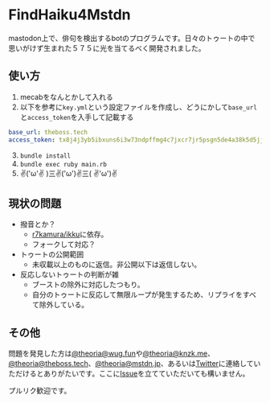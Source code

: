 # FindHaiku4Mstdn
mastodon上で、俳句を検出するbotのプログラムです。日々のトゥートの中で思いがけず生まれた５７５に光を当てるべく開発されました。

## 使い方
1. mecabをなんとかして入れる
2. 以下を参考に`key.yml`という設定ファイルを作成し、どうにかして`base_url`と`access_token`を入手して記載する
```key.yml
base_url: theboss.tech
access_token: tx8j4j3yb5ibxuns6i3w73ndpffmg4c7jxcr7jr5psgn5de4a38k5d5jjc4tsir8
```
3. `bundle install`
4. `bundle exec ruby main.rb`
5.  ✌('ω'✌ )三✌('ω')✌三( ✌'ω')✌

## 現状の問題
- 撥音とか？
  - [r7kamura/ikku](https://github.com/r7kamura/ikku)に依存。
  - フォークして対応？
- トゥートの公開範囲
  - 未収載以上のものに返信。非公開以下は返信しない。
- 反応しないトゥートの判断が雑
  - ブーストの除外に対応したつもり。
  - 自分のトゥートに反応して無限ループが発生するため、リプライをすべて除外している。

## その他
問題を発見した方は[@theoria@wug.fun](https://wug.fun/@theoria)や[@theoria@knzk.me](https://knzk.me/@theoria)、[@theoria@theboss.tech](https://theboss.tech/@theoria)、[@theoria@mstdn.jp](https://mstdn.jp/@theoria)、あるいは[Twitter](https://twitter.com/_theoria)に連絡していただけるとありがたいです。ここに[Issue](https://github.com/theoria24/FindHaiku4Mstdn/issues/new)を立てていただいても構いません。

プルリク歓迎です。
